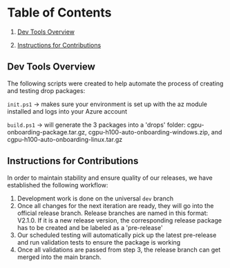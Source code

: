 # Table of Contents
1. [Dev Tools Overview](https://github.com/Azure/az-cgpu-onboarding/blob/main/src/dev_tools/README.md#dev-tools-overview)

2. [Instructions for Contributions](https://github.com/Azure/az-cgpu-onboarding/blob/main/src/dev_tools/README.md#instructions-for-contributions)

## Dev Tools Overview

The following scripts were created to help automate the process of creating and testing
drop packages:

`init.ps1` -> makes sure your environment is set up with the az module installed and logs into your Azure account

`build.ps1` -> will generate the 3 packages into a 'drops' folder: cgpu-onboarding-package.tar.gz, 
cgpu-h100-auto-onboarding-windows.zip, and cgpu-h100-auto-onboarding-linux.tar.gz

## Instructions for Contributions

In order to maintain stability and ensure quality of our releases, we have established the following workflow:
1. Development work is done on the universal `dev` branch
2. Once all changes for the next iteration are ready, they will go into the official release branch. Release branches are named in this format: V2.1.0. If it is a new release version, the corresponding release package has to be created and be labeled as a 'pre-release'
3. Our scheduled testing will automatically pick up the latest pre-release and run validation tests to ensure the package is working
4. Once all validations are passed from step 3, the release branch can get merged into the main branch.
